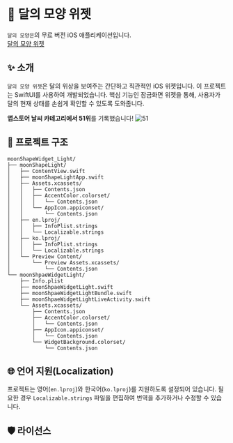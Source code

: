 # 📜 달의 모양 위젯

`달의 모양은`의 무료 버전 iOS 애플리케이션입니다.  
[달의 모양 위젯](https://apps.apple.com/kr/app/moon-shape-widget/id1665266588?l=kr)

## ✨ 소개

`달의 모양 위젯`은 달의 위상을 보여주는 간단하고 직관적인 iOS 위젯입니다. 이 프로젝트는 SwiftUI를 사용하여 개발되었습니다. 핵심 기능인 잠금화면 위젯을 통해, 사용자가 달의 현재 상태를 손쉽게 확인할 수 있도록 도와줍니다.  

  

**앱스토어 날씨 카테고리에서 51위**를 기록했습니다!
![51](https://github.com/user-attachments/assets/a4f01471-42cc-4860-b521-845fefbcfe1b)


## 📂 프로젝트 구조
```plain text
moonShapeWidget_Light/
├── moonShapeLight/
│   ├── ContentView.swift
│   ├── moonShapeLightApp.swift
│   ├── Assets.xcassets/
│   │   ├── Contents.json
│   │   ├── AccentColor.colorset/
│   │   │   └── Contents.json
│   │   └── AppIcon.appiconset/
│   │       └── Contents.json
│   ├── en.lproj/
│   │   ├── InfoPlist.strings
│   │   └── Localizable.strings
│   ├── ko.lproj/
│   │   ├── InfoPlist.strings
│   │   └── Localizable.strings
│   └── Preview Content/
│       └── Preview Assets.xcassets/
│           └── Contents.json
└── moonShpaeWidgetLight/
    ├── Info.plist
    ├── moonShpaeWidgetLight.swift
    ├── moonShpaeWidgetLightBundle.swift
    ├── moonShpaeWidgetLightLiveActivity.swift
    └── Assets.xcassets/
        ├── Contents.json
        ├── AccentColor.colorset/
        │   └── Contents.json
        ├── AppIcon.appiconset/
        │   └── Contents.json
        └── WidgetBackground.colorset/
            └── Contents.json
```
## 🌐 언어 지원(Localization)
프로젝트는 영어(`en.lproj`)와 한국어(`ko.lproj`)를 지원하도록 설정되어 있습니다. 필요한 경우 `Localizable.strings` 파일을 편집하여 번역을 추가하거나 수정할 수 있습니다.

## 🛡️ 라이선스